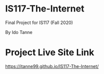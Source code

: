 # IS117-The-Internet
Final Project for IS117 (Fall 2020)

By Ido Tanne

# Project Live Site Link
https://itanne99.github.io/IS117-The-Internet/